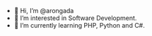 - 👋 Hi, I’m @arongada
- 👀 I’m interested in Software Development.
- 🌱 I’m currently learning PHP, Python and C#.
